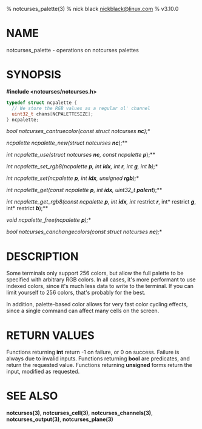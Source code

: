 % notcurses_palette(3)
% nick black <nickblack@linux.com>
% v3.10.0

# NAME

notcurses_palette - operations on notcurses palettes

# SYNOPSIS

**#include <notcurses/notcurses.h>**

```c
typedef struct ncpalette {
  // We store the RGB values as a regular ol' channel
  uint32_t chans[NCPALETTESIZE];
} ncpalette;
```

**bool notcurses_cantruecolor(const struct notcurses* ***nc***);**

**ncpalette* ncpalette_new(struct notcurses* ***nc***);**

**int ncpalette_use(struct notcurses* ***nc***, const ncpalette* ***p***);**

**int ncpalette_set_rgb8(ncpalette* ***p***, int ***idx***, int ***r***, int ***g***, int ***b***);**

**int ncpalette_set(ncpalette* ***p***, int ***idx***, unsigned ***rgb***);**

**int ncpalette_get(const ncpalette* ***p***, int ***idx***, uint32_t* ***palent***);**

**int ncpalette_get_rgb8(const ncpalette* ***p***, int ***idx***, int* restrict ***r***, int* restrict ***g***, int* restrict ***b***);**

**void ncpalette_free(ncpalette* ***p***);**

**bool notcurses_canchangecolors(const struct notcurses* ***nc***);**

# DESCRIPTION

Some terminals only support 256 colors, but allow the full palette to be
specified with arbitrary RGB colors. In all cases, it's more performant to use
indexed colors, since it's much less data to write to the terminal. If you can
limit yourself to 256 colors, that's probably for the best.

In addition, palette-based color allows for very fast color cycling effects,
since a single command can affect many cells on the screen.

# RETURN VALUES

Functions returning **int** return -1 on failure, or 0 on success. Failure is
always due to invalid inputs. Functions returning **bool** are predicates, and
return the requested value. Functions returning **unsigned** forms return the
input, modified as requested.

# SEE ALSO

**notcurses(3)**,
**notcurses_cell(3)**,
**notcurses_channels(3)**,
**notcurses_output(3)**,
**notcurses_plane(3)**
